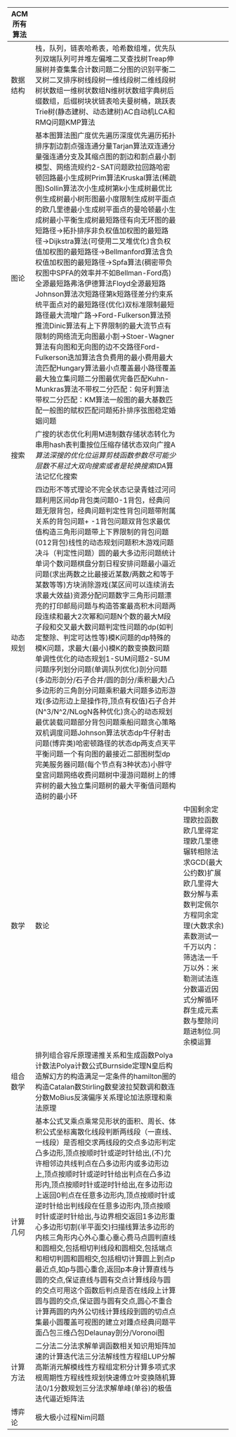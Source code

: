 | ACM 所有算法 |                                                              |                                                              |
| ------------ | ------------------------------------------------------------ | ------------------------------------------------------------ |
| 数据结构     | 栈，队列，链表哈希表，哈希数组堆，优先队列双端队列可并堆左偏堆二叉查找树Treap伸展树并查集集合计数问题二分图的识别平衡二叉树二叉排序树线段树一维线段树二维线段树树状数组一维树状数组N维树状数组字典树后缀数组，后缀树块状链表哈夫曼树桶，跳跃表Trie树(静态建树、动态建树)AC自动机LCA和RMQ问题KMP算法 |                                                              |
| 图论         | 基本图算法图广度优先遍历深度优先遍历拓扑排序割边割点强连通分量Tarjan算法双连通分量强连通分支及其缩点图的割边和割点最小割模型、网络流规约2-SAT问题欧拉回路哈密顿回路最小生成树Prim算法Kruskal算法(稀疏图)Sollin算法次小生成树第k小生成树最优比例生成树最小树形图最小度限制生成树平面点的欧几里德最小生成树平面点的曼哈顿最小生成树最小平衡生成树最短路径有向无环图的最短路径->拓扑排序非负权值加权图的最短路径->Dijkstra算法(可使用二叉堆优化)含负权值加权图的最短路径->Bellmanford算法含负权值加权图的最短路径->Spfa算法(稠密带负权图中SPFA的效率并不如Bellman-Ford高)全源最短路弗洛伊德算法Floyd全源最短路Johnson算法次短路径第k短路径差分约束系统平面点对的最短路径(优化)双标准限制最短路径最大流增广路->Ford-Fulkerson算法预推流Dinic算法有上下界限制的最大流节点有限制的网络流无向图最小割->Stoer-Wagner算法有向图和无向图的边不交路径Ford-Fulkerson迭加算法含负费用的最小费用最大流匹配Hungary算法最小点覆盖最小路径覆盖最大独立集问题二分图最优完备匹配Kuhn-Munkras算法不带权二分匹配：匈牙利算法带权二分匹配：KM算法一般图的最大基数匹配一般图的赋权匹配问题拓扑排序弦图稳定婚姻问题 |                                                              |
| 搜索         | 广搜的状态优化利用M进制数存储状态转化为串用hash表判重按位压缩存储状态双向广搜A*算法深搜的优化位运算剪枝函数参数尽可能少层数不易过大双向搜索或者是轮换搜索IDA*算法记忆化搜索 |                                                              |
| 动态规划     | 四边形不等式理论不完全状态记录青蛙过河问题利用区间dp背包类问题0-1背包，经典问题无限背包，经典问题判定性背包问题带附属关系的背包问题+ -1背包问题双背包求最优值构造三角形问题带上下界限制的背包问题(012背包)线性的动态规划问题积木游戏问题决斗（判定性问题）圆的最大多边形问题统计单词个数问题棋盘分割日程安排问题最小逼近问题(求出两数之比最接近某数/两数之和等于某数等等)方块消除游戏(某区间可以连续消去求最大效益)资源分配问题数字三角形问题漂亮的打印邮局问题与构造答案最高积木问题两段连续和最大2次幂和问题N个数的最大M段子段和交叉最大数问题判定性问题的dp(如判定整除、判定可达性等)模K问题的dp特殊的模K问题，求最大(最小)模K的数变换数问题单调性优化的动态规划1-SUM问题2-SUM问题序列划分问题(单调队列优化)剖分问题(多边形剖分/石子合并/圆的剖分/乘积最大)凸多边形的三角剖分问题乘积最大问题多边形游戏(多边形边上是操作符,顶点有权值)石子合并(N^3/N^2/NLogN各种优化)贪心的动态规划最优装载问题部分背包问题乘船问题贪心策略双机调度问题Johnson算法状态dp牛仔射击问题(博弈类)哈密顿路径的状态dp两支点天平平衡问题一个有向图的最接近二部图树型dp完美服务器问题(每个节点有3种状态)小胖守皇宫问题网络收费问题树中漫游问题树上的博弈树的最大独立集问题树的最大平衡值问题构造树的最小环 |                                                              |
| 数学         | 数论                                                         | 中国剩余定理欧拉函数欧几里得定理欧几里德辗转相除法求GCD(最大公约数)扩展欧几里得大数分解与素数判定佩尔方程同余定理(大数求余)素数测试一千万以内：筛选法一千万以外：米勒测试法连分数逼近因式分解循环群生成元素数与整除问题进制位.同余模运算 |
| 组合数学     | 排列组合容斥原理递推关系和生成函数Polya计数法Polya计数公式Burnside定理N皇后构造解幻方的构造满足一定条件的hamilton圈的构造Catalan数Stirling数斐波拉契数调和数连分数MoBius反演偏序关系理论加法原理和乘法原理 |                                                              |
| 计算几何     | 基本公式叉乘点乘常见形状的面积、周长、体积公式坐标离散化线段判断两线段（一直线、一线段）是否相交求两线段的交点多边形判定凸多边形,顶点按顺时针或逆时针给出,(不)允许相邻边共线判点在凸多边形内或多边形边上,顶点按顺时针或逆时针给出判点在凸多边形内,顶点按顺时针或逆时针给出,在多边形边上返回0判点在任意多边形内,顶点按顺时针或逆时针给出判线段在任意多边形内,顶点按顺时针或逆时针给出,与边界相交返回1多边形重心多边形切割(半平面交)扫描线算法多边形的内核三角形内心外心重心垂心费马点圆判直线和圆相交,包括相切判线段和圆相交,包括端点和相切判圆和圆相交,包括相切计算圆上到点p最近点,如p与圆心重合,返回p本身计算直线与圆的交点,保证直线与圆有交点计算线段与圆的交点可用这个函数后判点是否在线段上计算圆与圆的交点,保证圆与圆有交点,圆心不重合计算两圆的内外公切线计算线段到圆的切点点集最小圆覆盖可视图的建立对踵点经典问题平面凸包三维凸包Delaunay剖分/Voronoi图 |                                                              |
| 计算方法     | 二分法二分法求解单调函数相关知识用矩阵加速的计算迭代法三分法解线性方程组LUP分解高斯消元解模线性方程组定积分计算多项式求根周期性方程线性规划快速傅立叶变换随机算法0/1分数规划三分法求解单峰(单谷)的极值迭代逼近矩阵法 |                                                              |
| 博弈论       | 极大极小过程Nim问题                                          |                                                              |